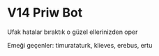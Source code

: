 # V14 Priw Bot
 Ufak hatalar bıraktık o güzel ellerinizden oper 

 Emeği geçenler: timurataturk, klieves, erebus, ertu
